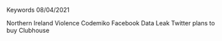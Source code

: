 Keywords 08/04/2021

Northern Ireland Violence
Codemiko
Facebook Data Leak
Twitter plans to buy Clubhouse
